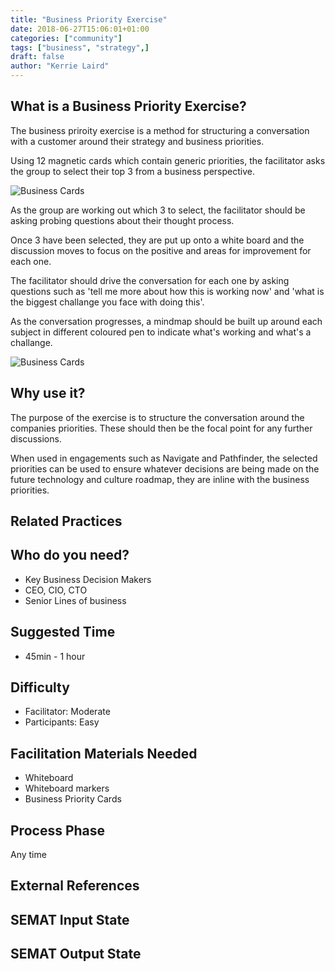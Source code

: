 ```yaml
---
title: "Business Priority Exercise"
date: 2018-06-27T15:06:01+01:00
categories: ["community"]
tags: ["business", "strategy",]
draft: false
author: "Kerrie Laird"
---
```


## What is a Business Priority Exercise?

The business priroity exercise is a method for structuring a conversation with a customer around their strategy and business priorities.

Using 12 magnetic cards which contain generic priorities, the facilitator asks the group to select their top 3 from a business perspective.

![Business Cards](/images/business-strategy-cards.jpg)

As the group are working out which 3 to select, the facilitator should be asking probing questions about their thought process.

Once 3 have been selected, they are put up onto a white board and the discussion moves to focus on the positive and areas for improvement for each one.

The facilitator should drive the conversation for each one by asking questions such as 'tell me more about how this is working now' and 'what is the biggest challange you face with doing this'.

As the conversation progresses, a mindmap should be built up around each subject in different coloured pen to indicate what's working and what's a challange.

![Business Cards](/images/business-strategy-mindmap.jpg)


## Why use it?

The purpose of the exercise is to structure the conversation around the companies priorities.  These should then be the focal point for any further discussions.

When used in engagements such as Navigate and Pathfinder, the selected priorities can be used to ensure whatever decisions are being made on the future technology and culture roadmap, they are inline with the business priorities.


## Related Practices


## Who do you need?

- Key Business Decision Makers
- CEO, CIO, CTO
- Senior Lines of business


## Suggested Time

- 45min - 1 hour


## Difficulty
- Facilitator: Moderate
- Participants: Easy


## Facilitation Materials Needed

- Whiteboard
- Whiteboard markers
- Business Priority Cards

## Process Phase
Any time

## External References

## SEMAT Input State

## SEMAT Output State

